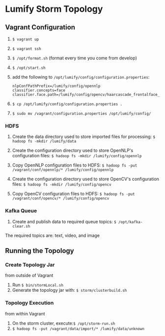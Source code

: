 # Lumify Storm Topology

## Vagrant Configuration
1. ```$ vagrant up```
2. ```$ vagrant ssh```
3. ```$ /opt/format.sh``` (format every time you come from develop)
4. ```$ /opt/start.sh```
5. add the following to ```/opt/lumify/config/configuration.properties```:

    ```
    nlpConfPathPrefix=/lumify/config/opennlp
    classifier.concepts=face
    classifier.face.path=/lumify/config/opencv/haarcascade_frontalface_alt.xml
    ```

6. ```$ cp /opt/lumify/config/configuration.properties .```
7. ```$ sudo mv /vagrant/configuration.properties /opt/lumify/config/```


### HDFS

1. Create the data directory used to store imported files for processing:
`$ hadoop fs -mkdir /lumify/data`

2. Create the configuration directory used to store OpenNLP's configuration files:
`$ hadoop fs -mkdir /lumify/config/opennlp`

3. Copy OpenNLP configuration files to HDFS:
`$ hadoop fs -put /vagrant/conf/opennlp/* /lumify/config/opennlp`

4. Create the configuration directory used to store OpenCV's configuration files:
`$ hadoop fs -mkdir /lumify/config/opencv`

5. Copy OpenCV configuration files to HDFS:
`$ hadoop fs -put /vagrant/conf/opencv/* /lumify/config/opencv`

### Kafka Queue

1. Create and publish data to required queue topics:
`$ /opt/kafka-clear.sh`

The required topics are: text, video, and image

## Running the Topology

### Create Topology Jar
from outside of Vagrant 
1. Run `$ bin/stormLocal.sh`
2. Generate the topology jar with: `$ storm/clusterbuild.sh`

### Topology Execution 
from within Vagrant
1. On the storm cluster, execute:`$ /opt/storm-run.sh`
2. `$ hadoop fs -put /vagrant/data/import/* /lumify/data/unknown`
